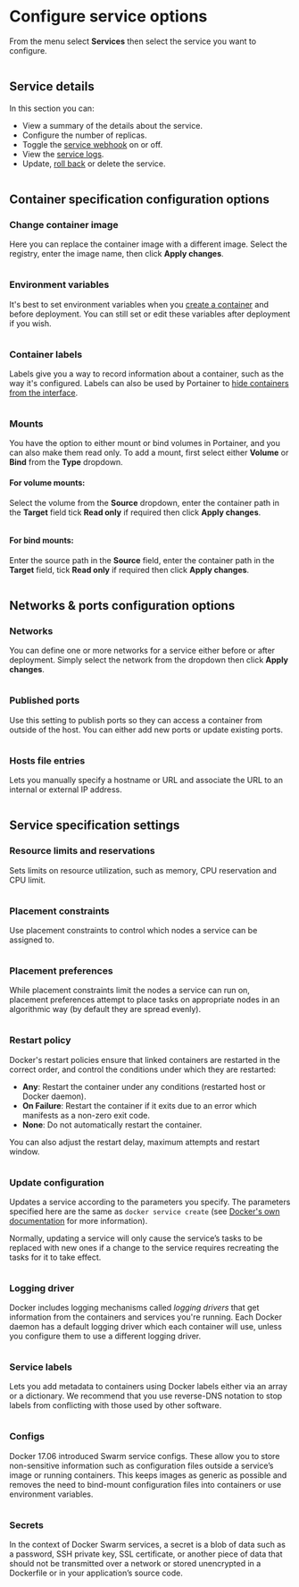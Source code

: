 # Configure service options

From the menu select **Services** then select the service you want to configure.&#x20;

<figure><img src="../../../.gitbook/assets/2.15-docker_services_configure.gif" alt=""><figcaption></figcaption></figure>

## Service details

In this section you can:

* View a summary of the details about the service.
* Configure the number of replicas.
* Toggle the [service webhook](webhooks.md) on or off.
* View the [service logs](logs.md).
* Update, [roll back](rollback.md) or delete the service.

<figure><img src="../../../.gitbook/assets/2.15-docker_services_service_details (1).png" alt=""><figcaption></figcaption></figure>

## Container specification configuration options

### Change container image

Here you can replace the container image with a different image. Select the registry, enter the image name, then click **Apply changes**.

<figure><img src="../../../.gitbook/assets/2.15-docker_services_change_container_image.png" alt=""><figcaption></figcaption></figure>

### Environment variables

It's best to set environment variables when you [create a container](../containers/add.md) and before deployment. You can still set or edit these variables after deployment if you wish.

<figure><img src="../../../.gitbook/assets/2.15-docker_services_service_env_var.png" alt=""><figcaption></figcaption></figure>

### Container labels

Labels give you a way to record information about a container, such as the way it's configured. Labels can also be used by Portainer to [hide containers from the interface](../../../admin/settings/#hidden-containers).

<figure><img src="../../../.gitbook/assets/2.15-docker_services_service_container_labels.png" alt=""><figcaption></figcaption></figure>

### Mounts

You have the option to either mount or bind volumes in Portainer, and you can also make them read only. To add a mount, first select either **Volume** or **Bind** from the **Type** dropdown.

#### For volume mounts:

Select the volume from the **Source** dropdown, enter the container path in the **Target** field tick **Read only** if required then click **Apply changes**.

<figure><img src="../../../.gitbook/assets/2.15-docker_services_service_mounts_volume.png" alt=""><figcaption></figcaption></figure>

#### For bind mounts:

Enter the source path in the **Source** field, enter the container path in the **Target** field, tick **Read only** if required then click **Apply changes**.

<figure><img src="../../../.gitbook/assets/2.15-docker_services_service_mounts_bind.png" alt=""><figcaption></figcaption></figure>

## Networks & ports configuration options

### Networks

You can define one or more networks for a service either before or after deployment. Simply select the network from the dropdown then click **Apply changes**.

<figure><img src="../../../.gitbook/assets/2.15-docker_services_service_networks.png" alt=""><figcaption></figcaption></figure>

### Published ports

Use this setting to publish ports so they can access a container from outside of the host. You can either add new ports or update existing ports.

<figure><img src="../../../.gitbook/assets/2.15-docker_services_service_published_ports.png" alt=""><figcaption></figcaption></figure>

### Hosts file entries

Lets you manually specify a hostname or URL and associate the URL to an internal or external IP address.

<figure><img src="../../../.gitbook/assets/2.15-docker_services_service_host_entries.png" alt=""><figcaption></figcaption></figure>

## Service specification settings

### Resource limits and reservations

Sets limits on resource utilization, such as memory, CPU reservation and CPU limit.

<figure><img src="../../../.gitbook/assets/2.15-docker_services_service_resource_limits.png" alt=""><figcaption></figcaption></figure>

### Placement constraints

Use placement constraints to control which nodes a service can be assigned to.

<figure><img src="../../../.gitbook/assets/2.15-docker_services_service_placement_constraint.png" alt=""><figcaption></figcaption></figure>

### Placement preferences

While placement constraints limit the nodes a service can run on, placement preferences attempt to place tasks on appropriate nodes in an algorithmic way (by default they are spread evenly).

<figure><img src="../../../.gitbook/assets/2.15-docker_services_service_placement_pref.png" alt=""><figcaption></figcaption></figure>

### Restart policy

Docker's restart policies ensure that linked containers are restarted in the correct order, and control the conditions under which they are restarted:

* **Any**: Restart the container under any conditions (restarted host or Docker daemon).
* **On Failure**: Restart the container if it exits due to an error which manifests as a non-zero exit code.
* **None**: Do not automatically restart the container.

You can also adjust the restart delay, maximum attempts and restart window.

<figure><img src="../../../.gitbook/assets/2.15-docker_services_service_restart_policy.png" alt=""><figcaption></figcaption></figure>

### Update configuration

Updates a service according to the parameters you specify. The parameters specified here are the same as `docker service create` (see [Docker's own documentation](https://docs.docker.com/engine/reference/commandline/service\_create/) for more information).

Normally, updating a service will only cause the service’s tasks to be replaced with new ones if a change to the service requires recreating the tasks for it to take effect.

<figure><img src="../../../.gitbook/assets/2.15-docker_services_service_update_config.png" alt=""><figcaption></figcaption></figure>

### Logging driver

Docker includes logging mechanisms called _logging drivers_ that get information from the containers and services you're running. Each Docker daemon has a default logging driver which each container will use, unless you configure them to use a different logging driver.

<figure><img src="../../../.gitbook/assets/2.15-docker_services_service_logging_driver.png" alt=""><figcaption></figcaption></figure>

### Service labels

Lets you add metadata to containers using Docker labels either via an array or a dictionary. We recommend that you use reverse-DNS notation to stop labels from conflicting with those used by other software.

<figure><img src="../../../.gitbook/assets/2.15-docker_services_service_labels.png" alt=""><figcaption></figcaption></figure>

### Configs

Docker 17.06 introduced Swarm service configs. These allow you to store non-sensitive information such as configuration files outside a service’s image or running containers. This keeps images as generic as possible and removes the need to bind-mount configuration files into containers or use environment variables.

<figure><img src="../../../.gitbook/assets/2.15-docker_services_service_configs.png" alt=""><figcaption></figcaption></figure>

### Secrets

In the context of Docker Swarm services, a secret is a blob of data such as a password, SSH private key, SSL certificate, or another piece of data that should not be transmitted over a network or stored unencrypted in a Dockerfile or in your application’s source code.

<figure><img src="../../../.gitbook/assets/2.15-docker_services_service_secrets.png" alt=""><figcaption></figcaption></figure>
